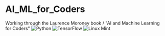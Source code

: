 # AI_ML_for_Coders
Working through the Laurence Moroney book / "AI and Machine Learning for Coders"
![Python](https://a11ybadges.com/badge?logo=python) 
![TensorFlow](https://img.shields.io/badge/TensorFlow-%23FF6F00.svg?style=for-the-badge&logo=TensorFlow&logoColor=white) 
![Linux Mint](https://a11ybadges.com/badge?logo=linuxmint) 
